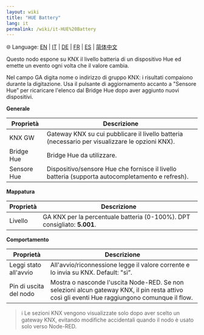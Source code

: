 ```yaml
---
layout: wiki
title: "HUE Battery"
lang: it
permalink: /wiki/it-HUE%20Battery
---
```

🌐 Language: [EN](https://supergiovane.github.io/node-red-contrib-knx-ultimate/wiki/HUE%20Battery) | [IT](https://supergiovane.github.io/node-red-contrib-knx-ultimate/wiki/it-HUE%20Battery) | [DE](https://supergiovane.github.io/node-red-contrib-knx-ultimate/wiki/de-HUE%20Battery) | [FR](https://supergiovane.github.io/node-red-contrib-knx-ultimate/wiki/fr-HUE%20Battery) | [ES](https://supergiovane.github.io/node-red-contrib-knx-ultimate/wiki/es-HUE%20Battery) | [简体中文](https://supergiovane.github.io/node-red-contrib-knx-ultimate/wiki/zh-CN-HUE%20Battery)

Questo nodo espone su KNX il livello batteria di un dispositivo Hue ed emette un evento ogni volta che il valore cambia.

Nel campo GA digita nome o indirizzo di gruppo KNX: i risultati compaiono durante la digitazione. Usa il pulsante di aggiornamento accanto a "Sensore Hue” per ricaricare l'elenco dal Bridge Hue dopo aver aggiunto nuovi dispositivi.

**Generale**

| Proprietà | Descrizione |
|--|--|
| KNX GW | Gateway KNX su cui pubblicare il livello batteria (necessario per visualizzare le opzioni KNX). |
| Bridge Hue | Bridge Hue da utilizzare. |
| Sensore Hue | Dispositivo/sensore Hue che fornisce il livello batteria (supporta autocompletamento e refresh). |

**Mappatura**

| Proprietà | Descrizione |
|--|--|
| Livello | GA KNX per la percentuale batteria (0-100%). DPT consigliato: <b>5.001</b>. |

**Comportamento**

| Proprietà | Descrizione |
|--|--|
| Leggi stato all'avvio | All'avvio/riconnessione legge il valore corrente e lo invia su KNX. Default: "sì”. |
| Pin di uscita del nodo | Mostra o nasconde l'uscita Node-RED. Se non selezioni alcun gateway KNX, il pin resta attivo così gli eventi Hue raggiungono comunque il flow. |

> ℹ️ Le sezioni KNX vengono visualizzate solo dopo aver scelto un gateway KNX, evitando modifiche accidentali quando il nodo è usato solo verso Node-RED.
